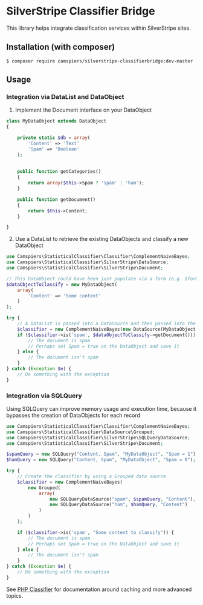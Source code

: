 # SilverStripe Classifier Bridge

This library helps integrate classification services within SilverStripe sites.

## Installation (with composer)

	$ composer require camspiers/silverstripe-classifierbridge:dev-master

## Usage

### Integration via DataList and DataObject

1. Implement the Document interface on your DataObject

```php
class MyDataObject extends DataObject
{

	private static $db = array(
		'Content' => 'Text'
		'Spam' => 'Boolean'
	);
	
	
	public function getCategories()
	{
		return array($this->Spam ? 'spam' : 'ham');
	}

	public function getDocument()
	{
		return $this->Content;
	}

}
```

2. Use a DataList to retrieve the existing DataObjects and classify a new DataObject

```php
use Camspiers\StatisticalClassifier\Classifier\ComplementNaiveBayes;
use Camspiers\StatisticalClassifier\SilverStripe\DataSource;
use Camspiers\StatisticalClassifier\SilverStripe\Document;

// This DataObject could have been just populate via a form (e.g. $form->saveInto($myDataObject))
$dataObjectToClassify = new MyDataObject(
	array(
		'Content' => 'Some content'
	)
);

try {
	// A DataList is passed into a DataSource and then passed into the classifier
	$classifier = new ComplementNaiveBayes(new DataSource(MyDataObject::get()));
	if ($classifier->is('spam', $dataObjectToClassify->getDocument())) {
		// The document is spam
		// Perhaps set Spam = true on the DataObject and save it
	} else {
		// The document isn't spam
	}
} catch (Exception $e) {
	// Do something with the exception
}
```

### Integration via SQLQuery

Using SQLQuery can improve memory usage and execution time, because it bypasses the creation of DataObjects for each record

```php
use Camspiers\StatisticalClassifier\Classifier\ComplementNaiveBayes;
use Camspiers\StatisticalClassifier\DataSource\Grouped;
use Camspiers\StatisticalClassifier\SilverStripe\SQLQueryDataSource;
use Camspiers\StatisticalClassifier\SilverStripe\Document;

$spamQuery = new SQLQuery("Content, Spam", "MyDataObject", "Spam = 1");
$hamQuery = new SQLQuery("Content, Spam", "MyDataObject", "Spam = 0");

try {
	// Create the classifier by using a Grouped data source
	$classifier = new ComplementNaiveBayes(
		new Grouped(
			array(
				new SQLQueryDataSource("spam", $spamQuery, "Content"),
				new SQLQueryDataSource("ham", $hamQuery, "Content")
			)
		)
	);

	if ($classifier->is('spam', "Some content to classify")) {
		// The document is spam
		// Perhaps set Spam = true on the DataObject and save it
	} else {
		// The document isn't spam
	}
} catch (Exception $e) {
	// Do something with the exception
}
```

See [PHP Classifier](https://github.com/camspiers/statistical-classifier) for documentation around caching and more advanced topics.
